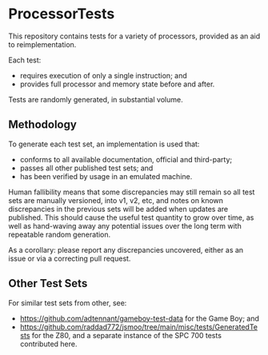 # ProcessorTests

This repository contains tests for a variety of processors, provided as an aid to reimplementation.

Each test:
* requires execution of only a single instruction; and
* provides full processor and memory state before and after.

Tests are randomly generated, in substantial volume.

## Methodology

To generate each test set, an implementation is used that:
* conforms to all available documentation, official and third-party;
* passes all other published test sets; and
* has been verified by usage in an emulated machine.

Human fallibility means that some discrepancies may still remain so all test sets are manually versioned, into v1, v2, etc, and notes on known discrepancies in the previous sets will be added when updates are published. This should cause the useful test quantity to grow over time, as well as hand-waving away any potential issues over the long term with repeatable random generation.

As a corollary: please report any discrepancies uncovered, either as an issue or via a correcting pull request.

## Other Test Sets

For similar test sets from other, see:
* https://github.com/adtennant/gameboy-test-data for the Game Boy; and
* https://github.com/raddad772/jsmoo/tree/main/misc/tests/GeneratedTests for the Z80, and a separate instance of the SPC 700 tests contributed here.
